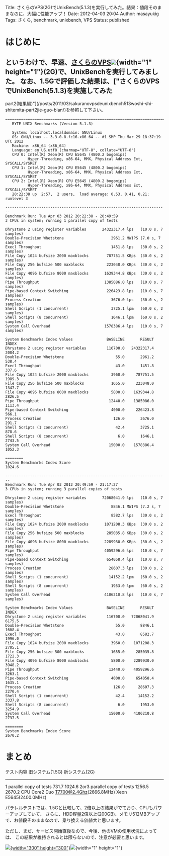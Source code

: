 Title: さくらのVPS(2G)でUnixBench(5.1.3)を実行してみた。結果：値段そのままなのに、大幅に性能アップ！
Date: 2012-04-03 20:04
Author: masayukig
Tags: さくら, benchmark, unixbench, VPS
Status: published

はじめに
========

というわけで、早速、[さくらのVPS](http://px.a8.net/svt/ejp?a8mat=1O2ZNX+BN58YY+D8Y+BWVTE)![](http://www14.a8.net/0.gif?a8mat=1O2ZNX+BN58YY+D8Y+BWVTE){width="1" height="1"}(2G)で、UnixBenchを実行してみました。
なお、1.5Gで評価した結果は、["さくらのVPSでUnixBench(5.1.3)を実施してみた
-
part2(結果編)"](/posts/2011/03/sakuranovpsdeunixbench513woshi-shi-shitemita-part2jie-guo-bian/)を参照して下さい。

    ========================================================================
       BYTE UNIX Benchmarks (Version 5.1.3)

       System: localhost.localdomain: GNU/Linux
       OS: GNU/Linux -- 3.3.0-8.fc16.x86_64 -- #1 SMP Thu Mar 29 18:37:19 UTC 2012
       Machine: x86_64 (x86_64)
       Language: en_US.utf8 (charmap="UTF-8", collate="UTF-8")
       CPU 0: Intel(R) Xeon(R) CPU E5645 (4800.2 bogomips)
              Hyper-Threading, x86-64, MMX, Physical Address Ext, SYSCALL/SYSRET
       CPU 1: Intel(R) Xeon(R) CPU E5645 (4800.2 bogomips)
              Hyper-Threading, x86-64, MMX, Physical Address Ext, SYSCALL/SYSRET
       CPU 2: Intel(R) Xeon(R) CPU E5645 (4800.2 bogomips)
              Hyper-Threading, x86-64, MMX, Physical Address Ext, SYSCALL/SYSRET
       20:22:38 up  2:57,  2 users,  load average: 0.53, 0.41, 0.21; runlevel 3

    ------------------------------------------------------------------------
    Benchmark Run: Tue Apr 03 2012 20:22:38 - 20:49:59
    3 CPUs in system; running 1 parallel copy of tests

    Dhrystone 2 using register variables       24322317.4 lps   (10.0 s, 7 samples)
    Double-Precision Whetstone                     2961.2 MWIPS (7.0 s, 7 samples)
    Execl Throughput                               1451.8 lps   (30.0 s, 2 samples)
    File Copy 1024 bufsize 2000 maxblocks        787751.5 KBps  (30.0 s, 2 samples)
    File Copy 256 bufsize 500 maxblocks          223048.0 KBps  (30.0 s, 2 samples)
    File Copy 4096 bufsize 8000 maxblocks       1639344.8 KBps  (30.0 s, 2 samples)
    Pipe Throughput                             1385086.0 lps   (10.0 s, 7 samples)
    Pipe-based Context Switching                 226423.8 lps   (10.0 s, 7 samples)
    Process Creation                               3676.0 lps   (30.0 s, 2 samples)
    Shell Scripts (1 concurrent)                   3725.1 lpm   (60.0 s, 2 samples)
    Shell Scripts (8 concurrent)                   1646.1 lpm   (60.0 s, 2 samples)
    System Call Overhead                        1578386.4 lps   (10.0 s, 7 samples)

    System Benchmarks Index Values               BASELINE       RESULT    INDEX
    Dhrystone 2 using register variables         116700.0   24322317.4   2084.2
    Double-Precision Whetstone                       55.0       2961.2    538.4
    Execl Throughput                                 43.0       1451.8    337.6
    File Copy 1024 bufsize 2000 maxblocks          3960.0     787751.5   1989.3
    File Copy 256 bufsize 500 maxblocks            1655.0     223048.0   1347.7
    File Copy 4096 bufsize 8000 maxblocks          5800.0    1639344.8   2826.5
    Pipe Throughput                               12440.0    1385086.0   1113.4
    Pipe-based Context Switching                   4000.0     226423.8    566.1
    Process Creation                                126.0       3676.0    291.7
    Shell Scripts (1 concurrent)                     42.4       3725.1    878.6
    Shell Scripts (8 concurrent)                      6.0       1646.1   2743.5
    System Call Overhead                          15000.0    1578386.4   1052.3
                                                                       ========
    System Benchmarks Index Score                                        1024.6

    ------------------------------------------------------------------------
    Benchmark Run: Tue Apr 03 2012 20:49:59 - 21:17:27
    3 CPUs in system; running 3 parallel copies of tests

    Dhrystone 2 using register variables       72068041.9 lps   (10.0 s, 7 samples)
    Double-Precision Whetstone                     8846.1 MWIPS (7.2 s, 7 samples)
    Execl Throughput                               8582.7 lps   (30.0 s, 2 samples)
    File Copy 1024 bufsize 2000 maxblocks       1071208.3 KBps  (30.0 s, 2 samples)
    File Copy 256 bufsize 500 maxblocks          285035.8 KBps  (30.0 s, 2 samples)
    File Copy 4096 bufsize 8000 maxblocks       2289930.0 KBps  (30.0 s, 2 samples)
    Pipe Throughput                             4059296.6 lps   (10.0 s, 7 samples)
    Pipe-based Context Switching                 654058.4 lps   (10.0 s, 7 samples)
    Process Creation                              28607.3 lps   (30.0 s, 2 samples)
    Shell Scripts (1 concurrent)                  14152.2 lpm   (60.0 s, 2 samples)
    Shell Scripts (8 concurrent)                   1953.0 lpm   (60.0 s, 2 samples)
    System Call Overhead                        4106210.8 lps   (10.0 s, 7 samples)

    System Benchmarks Index Values               BASELINE       RESULT    INDEX
    Dhrystone 2 using register variables         116700.0   72068041.9   6175.5
    Double-Precision Whetstone                       55.0       8846.1   1608.4
    Execl Throughput                                 43.0       8582.7   1996.0
    File Copy 1024 bufsize 2000 maxblocks          3960.0    1071208.3   2705.1
    File Copy 256 bufsize 500 maxblocks            1655.0     285035.8   1722.3
    File Copy 4096 bufsize 8000 maxblocks          5800.0    2289930.0   3948.2
    Pipe Throughput                               12440.0    4059296.6   3263.1
    Pipe-based Context Switching                   4000.0     654058.4   1635.1
    Process Creation                                126.0      28607.3   2270.4
    Shell Scripts (1 concurrent)                     42.4      14152.2   3337.8
    Shell Scripts (8 concurrent)                      6.0       1953.0   3254.9
    System Call Overhead                          15000.0    4106210.8   2737.5
                                                                       ========
    System Benchmarks Index Score                                        2670.2

まとめ
======

  テスト内容                    旧システム(1.5G)                    新システム(2G)
  ----------------------------- ----------------------------------- -----------------------
  1 parallel copy of tests      731.7                               1024.6
  2or3 parallel copy of tests   1256.5                              2670.2
  CPU                           Core2 Duo T7700@2.4Ghz(2666.8MHz)   Xeon E5645(2400.0MHz)

パラレルテストでは、1.5Gと比較して、2倍以上の結果がでており、CPUもパワーアップしていて、
さらに、HDD容量2倍以上(200GB)、メモリ512MBアップで、お値段そのままなので、乗り換える価値大と思います。

ただし、まだ、サービス開始直後なので、今後、他のVMの使用状況によっては、
この結果が維持されるとは限らないので、注意が必要と思います。

[![](http://www20.a8.net/svt/bgt?aid=100916493704&wid=004&eno=01&mid=s00000001717002031000&mc=1){width="300" height="300"}](http://px.a8.net/svt/ejp?a8mat=1O2ZNX+BN58YY+D8Y+C3BAP)![](http://www16.a8.net/0.gif?a8mat=1O2ZNX+BN58YY+D8Y+C3BAP){width="1" height="1"}
